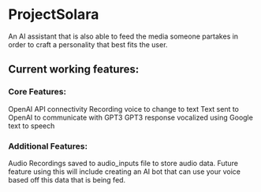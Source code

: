 # ProjectSolara
An AI assistant that is also able to feed the media someone partakes in order to craft a personality that best fits the user. 

## Current working features:

### Core Features:
OpenAI API connectivity
Recording voice to change to text
Text sent to OpenAI to communicate with GPT3
GPT3 response vocalized using Google text to speech

### Additional Features:
Audio Recordings saved to audio_inputs file to store audio data. 
Future feature using this will include creating an AI bot that can use your voice based off this data that is being fed.
